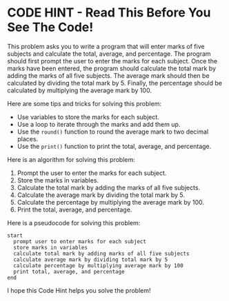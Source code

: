 # CODE HINT - Read This Before You See The Code!

This problem asks you to write a program that will enter marks of five subjects and calculate the total, average, and percentage. The program should first prompt the user to enter the marks for each subject. Once the marks have been entered, the program should calculate the total mark by adding the marks of all five subjects. The average mark should then be calculated by dividing the total mark by 5. Finally, the percentage should be calculated by multiplying the average mark by 100.

Here are some tips and tricks for solving this problem:

* Use variables to store the marks for each subject.
* Use a loop to iterate through the marks and add them up.
* Use the `round()` function to round the average mark to two decimal places.
* Use the `print()` function to print the total, average, and percentage.

Here is an algorithm for solving this problem:

1. Prompt the user to enter the marks for each subject.
2. Store the marks in variables.
3. Calculate the total mark by adding the marks of all five subjects.
4. Calculate the average mark by dividing the total mark by 5.
5. Calculate the percentage by multiplying the average mark by 100.
6. Print the total, average, and percentage.

Here is a pseudocode for solving this problem:

```
start
  prompt user to enter marks for each subject
  store marks in variables
  calculate total mark by adding marks of all five subjects
  calculate average mark by dividing total mark by 5
  calculate percentage by multiplying average mark by 100
  print total, average, and percentage
end
```

I hope this Code Hint helps you solve the problem!